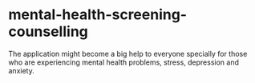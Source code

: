 # mental-health-screening-counselling
The application might become a big help to everyone specially for those who are experiencing mental health problems, stress, depression and anxiety. 
